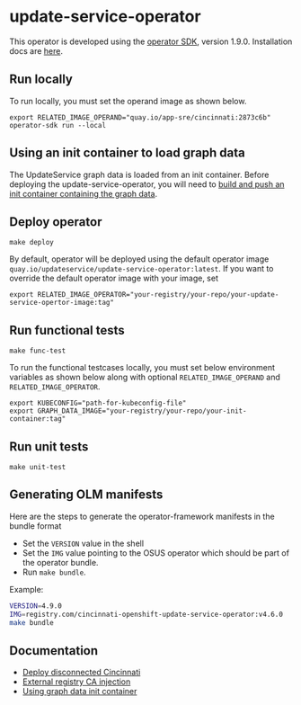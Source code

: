 # update-service-operator

This operator is developed using the [operator SDK][operator-sdk], version 1.9.0.
Installation docs are [here][operator-sdk-installation].

## Run locally

To run locally, you must set the operand image as shown below.

```
export RELATED_IMAGE_OPERAND="quay.io/app-sre/cincinnati:2873c6b"
operator-sdk run --local
```

## Using an init container to load graph data

The UpdateService graph data is loaded from an init container. Before deploying 
the update-service-operator, you will need to [build and push an init container containing the graph data](docs/graph-data-init-container.md).

## Deploy operator

```
make deploy
```

By default, operator will be deployed using the default operator image `quay.io/updateservice/update-service-operator:latest`. If you want to override the default operator image with your image, set 

```
export RELATED_IMAGE_OPERATOR="your-registry/your-repo/your-update-service-opertor-image:tag"
```

## Run functional tests

```
make func-test
```

To run the functional testcases locally, you must set below environment variables as shown below along with optional `RELATED_IMAGE_OPERAND` and `RELATED_IMAGE_OPERATOR`.

```
export KUBECONFIG="path-for-kubeconfig-file"
export GRAPH_DATA_IMAGE="your-registry/your-repo/your-init-container:tag"
```

## Run unit tests

```
make unit-test
```

[operator-sdk]: https://sdk.operatorframework.io/docs/
[operator-sdk-installation]: https://v1-9-x.sdk.operatorframework.io/docs/installation/

## Generating OLM manifests

Here are the steps to generate the operator-framework manifests in the bundle format
* Set the `VERSION` value in the shell
* Set the `IMG` value pointing to the OSUS operator which should be part of the operator bundle.
* Run `make bundle`.

Example:

```sh
VERSION=4.9.0
IMG=registry.com/cincinnati-openshift-update-service-operator:v4.6.0
make bundle
```

## Documentation
* [Deploy disconnected Cincinnati](./docs/disconnected-cincinnati-operator.md)
* [External registry CA injection](./docs/external-registry-ca.md)
* [Using graph data init container](./docs/graph-data-init-container.md)
